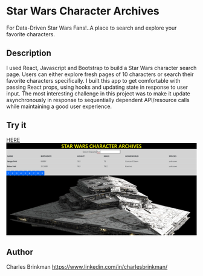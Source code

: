# Star Wars Character Archives
For Data-Driven Star Wars Fans!..A place to search and explore your favorite characters.

## Description
I used React, Javascript and Bootstrap to build a Star Wars character search page.  Users can either explore fresh pages of 10 characters or search their favorite characters specifically.  I built this app to get comfortable with passing React props, using hooks and updating state in response to user input.  The most interesting challenge in this project was to make it update asynchronously in response to sequentially dependent API/resource calls while maintaining a good user experience. 

## Try it
<a href=''>HERE</a>
<img src='src\ReactStarWarsScreenshot.png'>

## Author

Charles Brinkman https://www.linkedin.com/in/charlesbrinkman/

